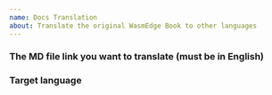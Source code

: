 ```yaml
---
name: Docs Translation
about: Translate the original WasmEdge Book to other languages
---
```

### The MD file link you want to translate (must be in English) 
<!-- Please paste the github link here.-->

### Target language
<!-- Please select from zh-->


